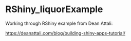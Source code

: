 # RShiny_liquorExample
Working through RShiny example from Dean Attali:

https://deanattali.com/blog/building-shiny-apps-tutorial/
